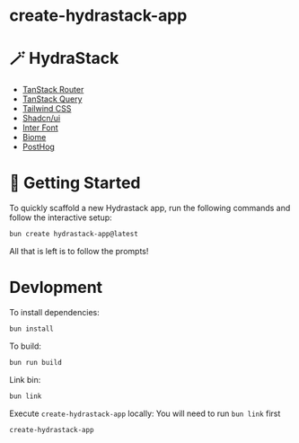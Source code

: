 # create-hydrastack-app


# 🪄 HydraStack

- [TanStack Router](https://tanstack.com/router/latest)
- [TanStack Query](https://tanstack.com/query/latest)
- [Tailwind CSS](https://tailwindcss.com/)
- [Shadcn/ui](https://ui.shadcn.com/)
- [Inter Font](https://github.com/rsms/inter)
- [Biome](https://biomejs.dev/)
- [PostHog](https://posthog.com/)

# 🚀 Getting Started
To quickly scaffold a new Hydrastack app, run the following commands and follow the interactive setup:

```bash
bun create hydrastack-app@latest
```

All that is left is to follow the prompts!

# Devlopment
To install dependencies:

```bash
bun install
```

To build:

```bash
bun run build
```

Link bin:

```bash
bun link
```

Execute `create-hydrastack-app` locally:
You will need to run `bun link` first
```bash
create-hydrastack-app
```